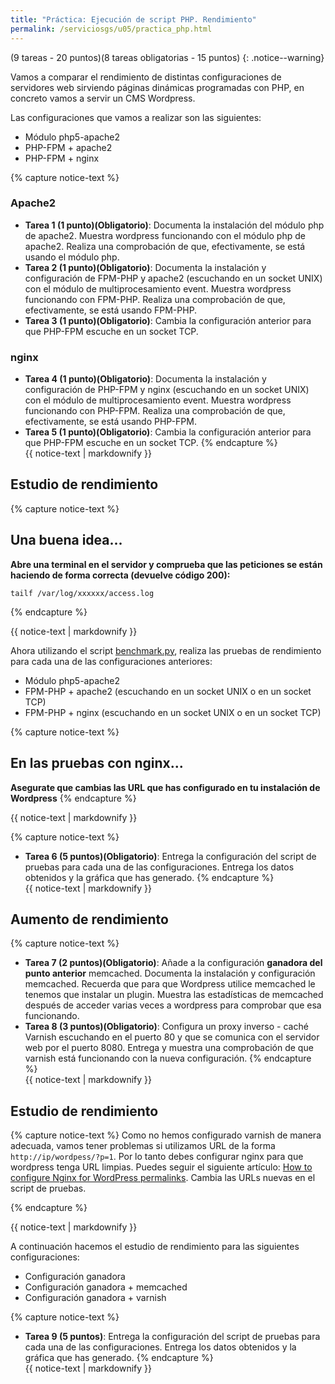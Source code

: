 ```yaml
---
title: "Práctica: Ejecución de script PHP. Rendimiento"
permalink: /serviciosgs/u05/practica_php.html
---
```


(9 tareas - 20 puntos)(8 tareas obligatorias - 15 puntos)
{: .notice--warning}
    
Vamos a comparar el rendimiento de distintas configuraciones de servidores web sirviendo páginas dinámicas programadas con PHP, en concreto vamos a servir un CMS Wordpress.

Las configuraciones que vamos a realizar son las siguientes:
	
* Módulo php5-apache2
* PHP-FPM + apache2
* PHP-FPM + nginx 

{% capture notice-text %}
### Apache2

* **Tarea 1 (1 punto)(Obligatorio)**: Documenta la instalación del módulo php de apache2. Muestra wordpress funcionando con el módulo php de apache2. Realiza una comprobación de que, efectivamente, se está usando el módulo php.
* **Tarea 2 (1 punto)(Obligatorio)**: Documenta la instalación y configuración de FPM-PHP y apache2 (escuchando en un socket UNIX) con el módulo de multiprocesamiento event. Muestra wordpress funcionando con FPM-PHP. Realiza una comprobación de que, efectivamente, se está usando FPM-PHP.
* **Tarea 3 (1 punto)(Obligatorio)**: Cambia la configuración anterior para que PHP-FPM escuche en un socket TCP.
	    

### nginx

* **Tarea 4 (1 punto)(Obligatorio)**: Documenta la instalación y configuración de PHP-FPM y nginx (escuchando en un socket UNIX) con el módulo de multiprocesamiento event. Muestra wordpress funcionando con PHP-FPM. Realiza una comprobación de que, efectivamente, se está usando PHP-FPM.
* **Tarea 5 (1 punto)(Obligatorio)**: Cambia la configuración anterior para que PHP-FPM escuche en un socket TCP.
{% endcapture %}<div class="notice--info">{{ notice-text | markdownify }}</div>

## Estudio de rendimiento

{% capture notice-text %}
## Una buena idea...

**Abre una terminal en el servidor y comprueba que las peticiones se están haciendo de forma correcta (devuelve código 200):**

    tailf /var/log/xxxxxx/access.log
{% endcapture %}<div class="notice--warning">{{ notice-text | markdownify }}</div>


Ahora utilizando el script [benchmark.py](https://github.com/josedom24/serviciosgs_doc/blob/master/rendimiento/benchmark.py), realiza las pruebas de rendimiento para cada una de las configuraciones anteriores:

* Módulo php5-apache2
* FPM-PHP + apache2 (escuchando en un socket UNIX o en un socket TCP)
* FPM-PHP + nginx (escuchando en un socket UNIX o en un socket TCP)

{% capture notice-text %}
## En las pruebas con nginx...

**Asegurate que cambias las URL que has configurado en tu instalación de Wordpress**
{% endcapture %}<div class="notice--warning">{{ notice-text | markdownify }}</div>

{% capture notice-text %}

* **Tarea 6 (5 puntos)(Obligatorio)**: Entrega la configuración del script de pruebas para cada una de las configuraciones. Entrega los datos obtenidos y la gráfica que has generado.
{% endcapture %}<div class="notice--info">{{ notice-text | markdownify }}</div>

## Aumento de rendimiento

{% capture notice-text %}

* **Tarea 7 (2 puntos)(Obligatorio)**: Añade a la configuración **ganadora del punto anterior** memcached. Documenta la instalación y configuración memcached. Recuerda que para que Wordpress utilice memcached le tenemos que instalar un plugin. Muestra las estadísticas de memcached después de acceder varias veces a wordpress para comprobar que esa funcionando.
* **Tarea 8 (3 puntos)(Obligatorio)**: Configura un proxy inverso - caché Varnish escuchando en el puerto 80 y que se comunica con el servidor web por el puerto 8080. Entrega y muestra una comprobación de que varnish está funcionando con la nueva configuración.
{% endcapture %}<div class="notice--info">{{ notice-text | markdownify }}</div>

## Estudio de rendimiento

{% capture notice-text %}
Como no hemos configurado varnish de manera adecuada, vamos tener problemas si utilizamos URL de la forma `http://ip/wordpess/?p=1`. Por lo tanto debes configurar nginx para que wordpress tenga URL limpias. Puedes seguir el siguiente artículo: [How to configure Nginx for WordPress permalinks](https://www.cyberciti.biz/faq/how-to-configure-nginx-for-wordpress-permalinks/). Cambia las URLs nuevas en el script de pruebas.

{% endcapture %}<div class="notice--warning">{{ notice-text | markdownify }}</div>

A continuación hacemos el estudio de rendimiento para las siguientes configuraciones:

* Configuración ganadora
* Configuración ganadora + memcached
* Configuración ganadora + varnish

{% capture notice-text %}

* **Tarea 9 (5 puntos)**: Entrega la configuración del script de pruebas para cada una de las configuraciones. Entrega los datos obtenidos y la gráfica que has generado.
{% endcapture %}<div class="notice--info">{{ notice-text | markdownify }}</div>
